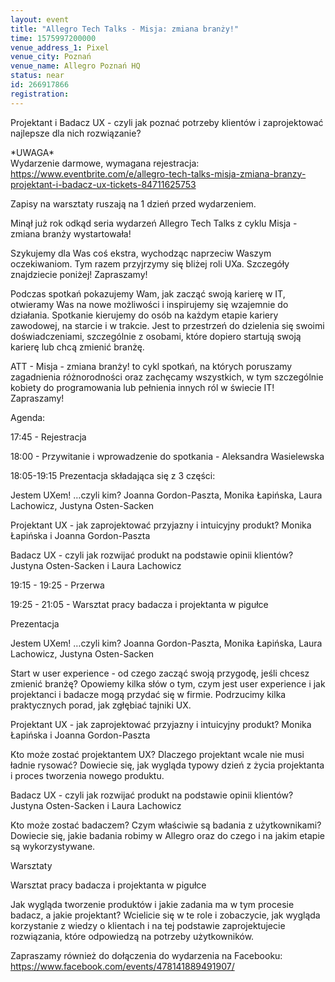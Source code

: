 ```yaml
---
layout: event
title: "Allegro Tech Talks - Misja: zmiana branży!"
time: 1575997200000
venue_address_1: Pixel
venue_city: Poznań
venue_name: Allegro Poznań HQ
status: near
id: 266917866
registration: 
---
```


<p>Projektant i Badacz UX - czyli jak poznać potrzeby klientów i zaprojektować najlepsze dla nich rozwiązanie?</p>
<p>*UWAGA*<br />Wydarzenie darmowe, wymagana rejestracja:<br /><a href="https://www.eventbrite.com/e/allegro-tech-talks-misja-zmiana-branzy-projektant-i-badacz-ux-tickets-84711625753" class="linkified">https://www.eventbrite.com/e/allegro-tech-talks-misja-zmiana-branzy-projektant-i-badacz-ux-tickets-84711625753</a></p>
<p>Zapisy na warsztaty ruszają na 1 dzień przed wydarzeniem.</p>
<p>Minął już rok odkąd seria wydarzeń Allegro Tech Talks z cyklu Misja - zmiana branży wystartowała!</p>
<p>Szykujemy dla Was coś ekstra, wychodząc naprzeciw Waszym oczekiwaniom. Tym razem przyjrzymy się bliżej roli UXa. Szczegóły znajdziecie poniżej! Zapraszamy!</p>
<p>Podczas spotkań pokazujemy Wam, jak zacząć swoją karierę w IT, otwieramy Was na nowe możliwości i inspirujemy się wzajemnie do działania. Spotkanie kierujemy do osób na każdym etapie kariery zawodowej, na starcie i w trakcie. Jest to przestrzeń do dzielenia się swoimi doświadczeniami, szczególnie z osobami, które dopiero startują swoją karierę lub chcą zmienić branżę.</p>
<p>ATT - Misja - zmiana branży! to cykl spotkań, na których poruszamy zagadnienia różnorodności oraz zachęcamy wszystkich, w tym szczególnie kobiety do programowania lub pełnienia innych ról w świecie IT! Zapraszamy!</p>
<p>Agenda:</p>
<p>17:45 - Rejestracja</p>
<p>18:00 - Przywitanie i wprowadzenie do spotkania - Aleksandra Wasielewska</p>
<p>18:05-19:15 Prezentacja składająca się z 3 części:</p>
<p>Jestem UXem! …czyli kim? Joanna Gordon-Paszta, Monika Łapińska, Laura Lachowicz, Justyna Osten-Sacken</p>
<p>Projektant UX - jak zaprojektować przyjazny i intuicyjny produkt? Monika Łapińska i Joanna Gordon-Paszta</p>
<p>Badacz UX - czyli jak rozwijać produkt na podstawie opinii klientów? Justyna Osten-Sacken i Laura Lachowicz</p>
<p>19:15 - 19:25 - Przerwa</p>
<p>19:25 - 21:05 - Warsztat pracy badacza i projektanta w pigułce</p>
<p>Prezentacja</p>
<p>Jestem UXem! …czyli kim? Joanna Gordon-Paszta, Monika Łapińska, Laura Lachowicz, Justyna Osten-Sacken</p>
<p>Start w user experience - od czego zacząć swoją przygodę, jeśli chcesz zmienić branżę? Opowiemy kilka słów o tym, czym jest user experience i jak projektanci i badacze mogą przydać się w firmie. Podrzucimy kilka praktycznych porad, jak zgłębiać tajniki UX.</p>
<p>Projektant UX - jak zaprojektować przyjazny i intuicyjny produkt? Monika Łapińska i Joanna Gordon-Paszta</p>
<p>Kto może zostać projektantem UX? Dlaczego projektant wcale nie musi ładnie rysować? Dowiecie się, jak wygląda typowy dzień z życia projektanta i proces tworzenia nowego produktu.</p>
<p>Badacz UX - czyli jak rozwijać produkt na podstawie opinii klientów? Justyna Osten-Sacken i Laura Lachowicz</p>
<p>Kto może zostać badaczem? Czym właściwie są badania z użytkownikami? Dowiecie się, jakie badania robimy w Allegro oraz do czego i na jakim etapie są wykorzystywane.</p>
<p>Warsztaty</p>
<p>Warsztat pracy badacza i projektanta w pigułce</p>
<p>Jak wygląda tworzenie produktów i jakie zadania ma w tym procesie badacz, a jakie projektant? Wcielicie się w te role i zobaczycie, jak wygląda korzystanie z wiedzy o klientach i na tej podstawie zaprojektujecie rozwiązania, które odpowiedzą na potrzeby użytkowników.</p>
<p>Zapraszamy również do dołączenia do wydarzenia na Facebooku:<br /><a href="https://www.facebook.com/events/478141889491907/" class="linkified">https://www.facebook.com/events/478141889491907/</a></p>
